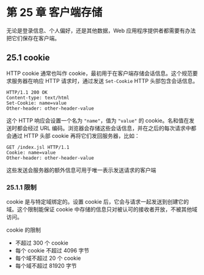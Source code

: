 # 第 25 章 客户端存储

无论是登录信息、个人偏好，还是其他数据，Web 应用程序提供者都需要有办法把它们保存在客户端。

## 25.1 cookie

HTTP cookie 通常也叫作 cookie，最初用于在客户端存储会话信息。这个规范要求服务器在响应 HTTP 请求时，通过发送 `Set-Cookie` HTTP 头部包含会话信息。

```http
HTTP/1.1 200 OK
Content-type: text/html
Set-Cookie: name=value
Other-header: other-header-value
```

这个 HTTP 响应会设置一个名为 `"name"`，值为 `"value"` 的 cookie。名和值在发送时都会经过 URL 编码。浏览器会存储这些会话信息，并在之后的每次请求中都会通过 HTTP 头部 cookie 再将它们发回服务器，比如：

```http
GET /index.jsl HTTP/1.1
Cookie: name=value
Other-header: other-header-value
```

这些发送会服务器的额外信息可用于唯一表示发送请求的客户端

### 25.1.1 限制

cookie 是与特定域绑定的。设置 cookie 后，它会与请求一起发送到创建它的域。这个限制能保证 cookie 中存储的信息只对被认可的接收者开放，不被其他域访问。

cookie 的限制

- 不超过 300 个 cookie
- 每个 cookie 不超过 4096 字节
- 每个域不超过 20 个 cookie
- 每个域不超过 81920 字节

